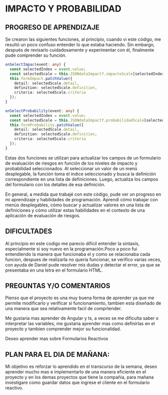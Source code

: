 # IMPACTO Y PROBABILIDAD

## PROGRESO DE APRENDIZAJE

Se crearon las siguientes funciones, al principio, cuando vi este código, me resultó un poco confuso entender lo que estaba haciendo. Sin embargo, después de revisarlo cuidadosamente y experimentar con él, finalmente pude comprender su función.

```ts
onSelectImpac(event: any) {
  const selectedIndex = event.value;
  const selectedScale = this.JSONdataImpact?.impactoScale[selectedIndex];
  this.formImpact.patchValue({
    detail: selectedScale.detail,
    definition: selectedScale.definition,
    criteria: selectedScale.criteria
  });
}

onSelectProbability(event: any) {
  const selectedIndex = event.value;
  const selectedScale = this.JSONdataImpact?.probabilidadScale[selectedIndex];
  this.formProbability.patchValue({
    detail: selectedScale.detail,
    definition: selectedScale.definition,
    criteria: selectedScale.criteria
  });
}
```
Estas dos funciones se utilizan para actualizar los campos de un formulario de evaluación de riesgos en función de los niveles de impacto y probabilidad seleccionados. Al seleccionar un valor de un menú desplegable, la función toma el índice seleccionado y busca la definición correspondiente en una lista de definiciones. Luego, actualiza los campos del formulario con los detalles de esa definición.

En general, a medida que trabajé con este código, pude ver un progreso en mi aprendizaje y habilidades de programación. Aprendí cómo trabajar con menús desplegables, cómo buscar y actualizar valores en una lista de definiciones y cómo utilizar estas habilidades en el contexto de una aplicación de evaluación de riesgos. 

## DIFICULTADES

 Al principio en este codigo me parecio  difícil entender la sintaxis, especialmente si soy nuevo en la programación.Poco a poco fui entendiendo la manera que funcionaba el y como se relacionaba cada funcion, despues de realizarla no queria funcionar, se verifico varias veces, con ayuda de Daniel pude resolver mis dudas  y detectar el error, ya que se presentaba en una letra en el formulario HTML.  

## PREGUNTAS Y/O COMENTARIOS

Pienso que el proyecto es una muy buena forma de aprender ya que me permite modificarlo y verificar si funcionamiento, tambien esta diseñado de una manera que sea relativamente facil de comprtender.

Me gustaria mas aprender de Angular y ts, a veces se me dificulta saber o interpretar las variables, me gustaria aprender mas como definirlas en el proyecto y tambien comprender mejor su funcionalidad.

Deseo aprender mas sobre Formularios Reactivos

## PLAN PARA EL DIA DE MAÑANA:

Mi objetivo es reforzar lo aprendido en el transcurso de la semana, deseo aprender mucho mas e implementarlo de una manera eficiente en el proyecto y en los demas proyectos que tiene la compañia, para mañana investigare como guardar datos que ingrese el cliente en el formulario reactivo.
